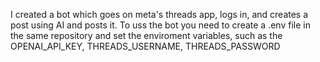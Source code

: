 I created a bot which goes on meta's threads app, logs in, and creates a post using AI and posts it. To uss the bot you need to create a .env file in the same repository and set the enviroment variables, such as the OPENAI_API_KEY, THREADS_USERNAME, THREADS_PASSWORD
